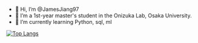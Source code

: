 - 👋 Hi, I’m @JamesJiang97
- :office:  I’m a 1st-year master's student in the Onizuka Lab, Osaka University.
- 🌱 I’m currently learning Python, sql, ml 

[![Top Langs](https://github-readme-stats.vercel.app/api/top-langs/?username=JamesJiang97&layout=compact
)](https://github.com/anuraghazra/github-readme-stats)

<!---
JamesJiang97/JamesJiang97 is a ✨ special ✨ repository because its `README.md` (this file) appears on your GitHub profile.
You can click the Preview link to take a look at your changes.
--->

